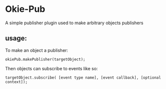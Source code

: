 # Okie-Pub

A simple publisher plugin used to make arbitrary objects publishers

## usage:

To make an object a publisher:

    okiePub.makePublisher(targetObject);

Then objects can subscribe to events like so:

    targetObject.subscribe( [event type name], [event callback], [optional context]);
